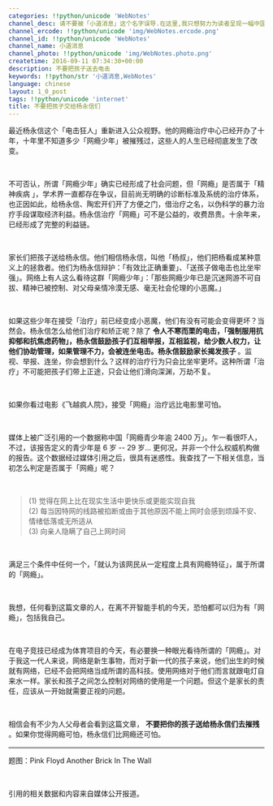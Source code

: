 ```yaml
---
categories: !!python/unicode 'WebNotes'
channel_desc: 请不要被「小道消息」这个名字误导.在这里,我只想努力为读者呈现一幅中国互联网的清明上河图.
channel_ercode: !!python/unicode 'img/WebNotes.ercode.png'
channel_id: !!python/unicode 'WebNotes'
channel_name: 小道消息
channel_photo: !!python/unicode 'img/WebNotes.photo.png'
createtime: 2016-09-11 07:34:30+00:00
description: 不要把孩子送去电击
keywords: !!python/str '小道消息,WebNotes'
language: chinese
layout: 1_0_post
tags: !!python/unicode 'internet'
title: 不要把孩子交给杨永信们
---
```

<div class="rich_media_content" id="js_content">
<p>
         最近杨永信这个「电击狂人」重新进入公众视野。他的网瘾治疗中心已经开办了十年，十年里不知道多少「网瘾少年」被摧残过，这些人的人生已经彻底发生了改变。
        </p>
<p>
<br/>
</p>
<p>
         不可否认，所谓「网瘾少年」确实已经形成了社会问题，但「网瘾」是否属于「精神疾病 」，学术界一直都存在争议，目前尚无明确的诊断标准及系统的治疗体系，也正因如此，给杨永信、陶宏开们开了方便之门，借治疗之名，以伪科学的暴力治疗手段谋取经济利益。杨永信治疗「网瘾」可不是公益的，收费昂贵。十余年来，已经形成了完整的利益链。
        </p>
<p>
<br/>
</p>
<p>
         家长们把孩子送给杨永信。他们相信杨永信，叫他「杨叔」，他们把杨看成某种意义上的拯救者。他们为杨永信辩护：「有效比正确重要」、「送孩子做电击也比坐牢强」。网络上有人这么看待这群「网瘾少年」：「那些网瘾少年已是沉迷网游不可自拔、精神已被控制、对父母亲情冷漠无感、毫无社会伦理的小恶魔。」
        </p>
<p>
<br/>
</p>
<p>
         如果这些少年在接受「治疗」前已经变成小恶魔，他们有没有可能会变得更坏？当然会。杨永信怎么给他们治疗和矫正呢？除了
         <strong>
          令人不寒而栗的电击，「强制服用抗抑郁和抗焦虑药物」，杨永信鼓励孩子们互相举报，互相监视，给少数人权力，让他们协助管理，如果管理不力，会被连坐电击。杨永信鼓励家长揭发孩子
         </strong>
         。监视、举报、连坐，你会想到什么？这样的治疗行为只会比坐牢更坏。这种所谓「治疗」不可能把孩子们带上正途，只会让他们滑向深渊，万劫不复。
        </p>
<p>
<br/>
</p>
<p>
         如果你看过电影《飞越疯人院》，接受「网瘾」治疗远比电影里可怕。
        </p>
<p>
<br/>
</p>
<p>
         媒体上被广泛引用的一个数据称中国「网瘾青少年逾 2400 万」。乍一看很吓人，不过，该报告定义的青少年是 6 岁 -- 29 岁… 更何况，并非一个什么权威机构做的报告。这个数据经过媒体引用之后，很具有迷惑性。我查找了一下相关信息，当初怎么判定是否属于「网瘾」呢？
        </p>
<p>
<br/>
</p>
<blockquote>
<p>
          (1) 觉得在网上比在现实生活中更快乐或更能实现自我
          <br/>
          (2) 每当因特网的线路被掐断或由于其他原因不能上网时会感到烦躁不安、情绪低落或无所适从
          <br/>
          (3) 向亲人隐瞒了自己上网时间
         </p>
</blockquote>
<p>
<br/>
</p>
<p>
         满足三个条件中任何一个，「就认为该网民从一定程度上具有网瘾特征」，属于所谓的「网瘾」。
        </p>
<p>
<br/>
</p>
<p>
         我想，任何看到这篇文章的人，在离不开智能手机的今天，恐怕都可以归为有「网瘾」，包括我自己。
        </p>
<p>
<br/>
</p>
<p>
         在电子竞技已经成为体育项目的今天，有必要换一种眼光看待所谓的「网瘾」。对于我这一代人来说，网络是新生事物，而对于新一代的孩子来说，他们出生的时候就有网络，已经不会把网络当成所谓的高科技。使用网络对于他们而言就跟电灯自来水一样。家长和孩子之间怎么控制对网络的使用是一个问题。但这个是家长的责任，应该从一开始就需要正视的问题。
        </p>
<p>
<br/>
</p>
<p>
         相信会有不少为人父母者会看到这篇文章，
         <strong>
          不要把你的孩子送给杨永信们去摧残
         </strong>
         。如果你觉得网瘾可怕，杨永信们比网瘾还可怕。
        </p>
<hr style="font-family: Lato, Helvetica, Arial, freesans, clean, sans-serif; border-right-width: 0px; border-bottom-width: 0px; border-left-width: 0px; border-top-style: solid; border-top-color: rgb(234, 234, 234); height: 1px; margin-top: 1em; margin-bottom: 1em; color: rgb(51, 51, 51); white-space: normal;"/>
<p>
         题图：Pink Floyd Another Brick In The Wall
        </p>
<p>
<br/>
</p>
<p>
         引用的相关数据和内容来自媒体公开报道。
        </p>
</div>